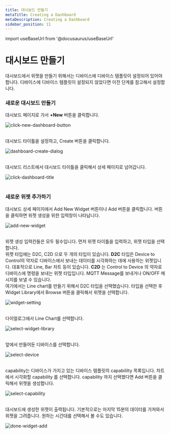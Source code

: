 ```yaml
---
title: 대시보드 만들기
metaTitle: Creating a Dashboard
metaDescription: Creating a Dashboard
sidebar_position: 11
---
```


import useBaseUrl from '@docusaurus/useBaseUrl'

# 대시보드 만들기

대시보드에서 위젯을 만들기 위해서는 디바이스에 디바이스 템플릿이 설정되어 있어야 합니다.
디바이스에 디바이스 템플릿이 설정되지 않았다면 이전 단계를 참고해서 설정합니다.

### 새로운 대시보드 만들기

대시보드 페이지로 가서 **+New** 버튼을 클릭합니다.

<div>
    <img alt="click-new-dashboard-button" src={useBaseUrl('/img/quickstart/create-dashboard/create_dashboard1.png')} />
</div>
<br />

대시보드 타이틀을 설정하고, Create 버튼을 클릭합니다.

<div>
    <img alt="dashboard-create-dialog" src={useBaseUrl('/img/quickstart/create-dashboard/create_dashboard2.png')} />
</div>
<br />

대시보드 리스트에서 대시보드 타이틀을 클릭해서 상세 페이지로 넘어갑니다.

<div>
    <img alt="click-dashboard-title" src={useBaseUrl('/img/quickstart/create-dashboard/create_dashboard3.png')} />
</div>
<br />

### 새로운 위젯 추가하기

대시보드 상세 페이지에서 Add New Widget 버튼이나 Add 버튼을 클릭합니다. 버튼을 클릭하면 위젯 생성을 위한 입력창이 나타납니다.

<div>
    <img alt="add-new-widget" src={useBaseUrl('/img/quickstart/create-dashboard/create_dashboard4.png')} />
</div>
<br />

위젯 생성 입력칸들은 모두 필수입니다. 먼저 위젯 타이틀을 입력하고, 위젯 타입을 선택합니다. <br />
위젯 타입에는 D2C, C2D 으로 두 개의 타입이 있습니다. **D2C** 타입은 Device to Control의 약자로 디바이스에서 보내는 데이터를 시각화하는 데에 사용하는 위젯입니다. 대표적으로 Line, Bar 차트 등이 있습니다. **C2D** 는 Control to Device 의 약자로 디바이스에 명령을 보내는 위젯 타입입니다. MQTT Message를 보내거나 ON/OFF 메시지를 보낼 수 있습니다. <br />
여기에서는 Line chart를 만들기 위해서 D2C 타입을 선택했습니다. 타입을 선택한 후 Widget Library에서 Browse 버튼을 클릭해서 위젯을 선택합니다.

<div>
    <img alt="widget-setting" src={useBaseUrl('/img/quickstart/create-dashboard/create_dashboard5.png')} />
</div>
<br />

다이얼로그에서 Line Chart를 선택합니다.

<div>
    <img alt="select-widget-library" src={useBaseUrl('/img/quickstart/create-dashboard/create_dashboard6.png')} />
</div>
<br />

앞에서 만들어둔 디바이스를 선택합니다.

<div>
    <img alt="select-device" src={useBaseUrl('/img/quickstart/create-dashboard/create_dashboard7.png')} />
</div>
<br />

capability는 디바이스가 가지고 있는 디바이스 템플릿의 capabililty 목록입니다. 차트에서 시각화할 capability 를 선택합니다. capability 까지 선택했다면 Add 버튼을 클릭해서 위젯을 생성합니다.

<div>
    <img alt="select-capability" src={useBaseUrl('/img/quickstart/create-dashboard/create_dashboard8.png')} />
</div>
<br />

대시보드에 생성한 위젯이 출력됩니다. 기본적으로는 마지막 15분의 데이터를 가져와서 위젯을 그려줍니다. 원하는 시간대를 선택해서 볼 수도 있습니다.

<div>
    <img alt="done-widget-add" src={useBaseUrl('/img/quickstart/create-dashboard/create_dashboard9.png')} />
</div>
<br />
